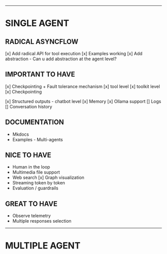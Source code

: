 

--------------

# SINGLE AGENT 

## RADICAL ASYNCFLOW
[x] Add radical API for tool execution
      [x] Examples working
      [x] Add abstraction
            - Can u add abstraction at the agent level?


## IMPORTANT TO HAVE
[x] Checkpointing + Fault tolerance mechanism 
      [x] tool level
      [x] toolkit level
      [x] Checkpointing

[x] Structured outputs - chatbot level
[x] Memory 
[x] Ollama support
[] Logs 
      [] Conversation history

## DOCUMENTATION
- Mkdocs
- Examples 
      - Multi-agents 

## NICE TO HAVE
- Human in the loop
- Multimedia file support 
- Web search
[x] Graph visualization
- Streaming token by token
- Evaluation / guardrails

## GREAT TO HAVE
- Observe telemetry
- Multiple responses selection

----
# MULTIPLE AGENT 
